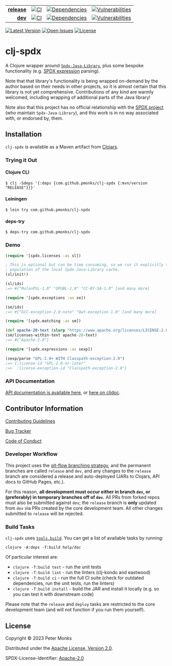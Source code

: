 | | | | |
|---:|:---:|:---:|:---:|
| [**release**](https://github.com/pmonks/clj-spdx/tree/release) | [![CI](https://github.com/pmonks/clj-spdx/actions/workflows/ci.yml/badge.svg?branch=release)](https://github.com/pmonks/clj-spdx/actions?query=workflow%3ACI+branch%3Arelease) | [![Dependencies](https://github.com/pmonks/clj-spdx/workflows/dependencies/badge.svg?branch=release)](https://github.com/pmonks/clj-spdx/actions?query=workflow%3Adependencies+branch%3Arelease) | [![Vulnerabilities](https://github.com/pmonks/clj-spdx/workflows/vulnerabilities/badge.svg?branch=release)](https://pmonks.github.io/clj-spdx/nvd/dependency-check-report.html) |
| [**dev**](https://github.com/pmonks/clj-spdx/tree/dev)  | [![CI](https://github.com/pmonks/clj-spdx/actions/workflows/ci.yml/badge.svg?branch=dev)](https://github.com/pmonks/clj-spdx/actions?query=workflow%3ACI+branch%3Adev) | [![Dependencies](https://github.com/pmonks/clj-spdx/workflows/dependencies/badge.svg?branch=dev)](https://github.com/pmonks/clj-spdx/actions?query=workflow%3Adependencies+branch%3Adev) | [![Vulnerabilities](https://github.com/pmonks/clj-spdx/workflows/vulnerabilities/badge.svg?branch=dev)](https://github.com/pmonks/clj-spdx/actions?query=workflow%3Avulnerabilities+branch%3Adev) |

[![Latest Version](https://img.shields.io/clojars/v/com.github.pmonks/clj-spdx)](https://clojars.org/com.github.pmonks/clj-spdx/) [![Open Issues](https://img.shields.io/github/issues/pmonks/clj-spdx.svg)](https://github.com/pmonks/clj-spdx/issues) [![License](https://img.shields.io/github/license/pmonks/clj-spdx.svg)](https://github.com/pmonks/clj-spdx/blob/release/LICENSE)


# clj-spdx

A Clojure wrapper around [`Spdx-Java-Library`](https://github.com/spdx/Spdx-Java-Library), plus some bespoke functionality (e.g. [SPDX expression](https://spdx.github.io/spdx-spec/v2.3/SPDX-license-expressions/) parsing).

Note that that library's functionality is being wrapped on-demand by the author based on their needs in other projects, so it is almost certain that this library is not yet comprehensive. Contributions of any kind are warmly welcomed, including wrapping of additional parts of the Java library!

Note also that this project has no official relationship with the [SPDX project](https://spdx.dev/) (who maintain `Spdx-Java-Library`), and this work is in no way associated with, or endorsed by, them.

## Installation

`clj-spdx` is available as a Maven artifact from [Clojars](https://clojars.org/com.github.pmonks/clj-spdx).

### Trying it Out

#### Clojure CLI

```shell
$ clj -Sdeps '{:deps {com.github.pmonks/clj-spdx {:mvn/version "RELEASE"}}}'
```

#### Leiningen

```shell
$ lein try com.github.pmonks/clj-spdx
```

#### deps-try

```shell
$ deps-try com.github.pmonks/clj-spdx
```

### Demo

```clojure
(require '[spdx.licenses :as sl])

; This is optional but can be time consuming, so we run it explicitly to force
; population of the local Spdx-Java-Library cache.
(sl/init!)

(sl/ids)
;=> #{"MulanPSL-1.0" "OPUBL-1.0" "CC-BY-SA-1.0" [and many more]

(require '[spdx.exceptions :as se])

(se/ids)
;=> #{"GCC-exception-2.0-note" "Qwt-exception-1.0" [and many more]

(require '[spdx.matching :as sm])

(def apache-20-text (slurp "https://www.apache.org/licenses/LICENSE-2.0.txt"))
(sm/licenses-within-text apache-20-text)
;=> #{"Apache-2.0"}

(require '[spdx.expressions :as sexp])

(sexp/parse "GPL-2.0+ WITH Classpath-exception-2.0")
;=> {:license-id "GPL-2.0-or-later"
;=>  :license-exception-id "Classpath-exception-2.0"}
```

### API Documentation

[API documentation is available here](https://pmonks.github.io/clj-spdx/), or [here on cljdoc](https://cljdoc.org/d/com.github.pmonks/clj-spdx/).

## Contributor Information

[Contributing Guidelines](https://github.com/pmonks/clj-spdx/blob/release/.github/CONTRIBUTING.md)

[Bug Tracker](https://github.com/pmonks/clj-spdx/issues)

[Code of Conduct](https://github.com/pmonks/clj-spdx/blob/release/.github/CODE_OF_CONDUCT.md)

### Developer Workflow

This project uses the [git-flow branching strategy](https://nvie.com/posts/a-successful-git-branching-model/), and the permanent branches are called `release` and `dev`, and any changes to the `release` branch are considered a release and auto-deployed (JARs to Clojars, API docs to GitHub Pages, etc.).

For this reason, **all development must occur either in branch `dev`, or (preferably) in temporary branches off of `dev`.**  All PRs from forked repos must also be submitted against `dev`; the `release` branch is **only** updated from `dev` via PRs created by the core development team.  All other changes submitted to `release` will be rejected.

### Build Tasks

`clj-spdx` uses [`tools.build`](https://clojure.org/guides/tools_build). You can get a list of available tasks by running:

```
clojure -A:deps -T:build help/doc
```

Of particular interest are:

* `clojure -T:build test` - run the unit tests
* `clojure -T:build lint` - run the linters (clj-kondo and eastwood)
* `clojure -T:build ci` - run the full CI suite (check for outdated dependencies, run the unit tests, run the linters)
* `clojure -T:build install` - build the JAR and install it locally (e.g. so you can test it with downstream code)

Please note that the `release` and `deploy` tasks are restricted to the core development team (and will not function if you run them yourself).

## License

Copyright © 2023 Peter Monks

Distributed under the [Apache License, Version 2.0](http://www.apache.org/licenses/LICENSE-2.0).

SPDX-License-Identifier: [Apache-2.0](https://spdx.org/licenses/Apache-2.0)

